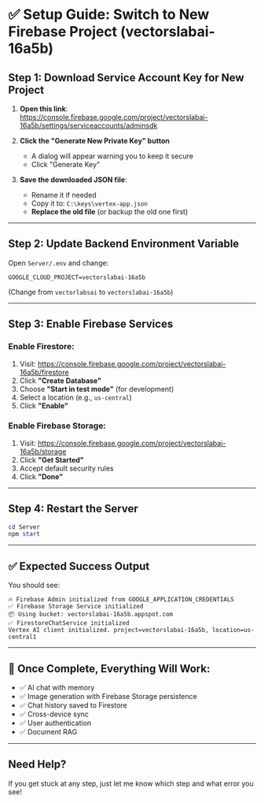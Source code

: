 # ✅ Setup Guide: Switch to New Firebase Project (vectorslabai-16a5b)

## Step 1: Download Service Account Key for New Project

1. **Open this link**: https://console.firebase.google.com/project/vectorslabai-16a5b/settings/serviceaccounts/adminsdk

2. **Click the "Generate New Private Key" button**
   - A dialog will appear warning you to keep it secure
   - Click "Generate Key"

3. **Save the downloaded JSON file**:
   - Rename it if needed
   - Copy it to: `C:\keys\vertex-app.json`
   - **Replace the old file** (or backup the old one first)

---

## Step 2: Update Backend Environment Variable

Open `Server/.env` and change:

```env
GOOGLE_CLOUD_PROJECT=vectorslabai-16a5b
```

(Change from `vectorlabsai` to `vectorslabai-16a5b`)

---

## Step 3: Enable Firebase Services

### Enable Firestore:
1. Visit: https://console.firebase.google.com/project/vectorslabai-16a5b/firestore
2. Click **"Create Database"**
3. Choose **"Start in test mode"** (for development)
4. Select a location (e.g., `us-central`)
5. Click **"Enable"**

### Enable Firebase Storage:
1. Visit: https://console.firebase.google.com/project/vectorslabai-16a5b/storage
2. Click **"Get Started"**
3. Accept default security rules
4. Click **"Done"**

---

## Step 4: Restart the Server

```powershell
cd Server
npm start
```

---

## ✅ Expected Success Output

You should see:
```
🔥 Firebase Admin initialized from GOOGLE_APPLICATION_CREDENTIALS
✅ Firebase Storage Service initialized
📦 Using bucket: vectorslabai-16a5b.appspot.com
✅ FirestoreChatService initialized
Vertex AI client initialized. project=vectorslabai-16a5b, location=us-central1
```

---

## 🎯 Once Complete, Everything Will Work:

- ✅ AI chat with memory
- ✅ Image generation with Firebase Storage persistence
- ✅ Chat history saved to Firestore
- ✅ Cross-device sync
- ✅ User authentication
- ✅ Document RAG

---

## Need Help?

If you get stuck at any step, just let me know which step and what error you see!
